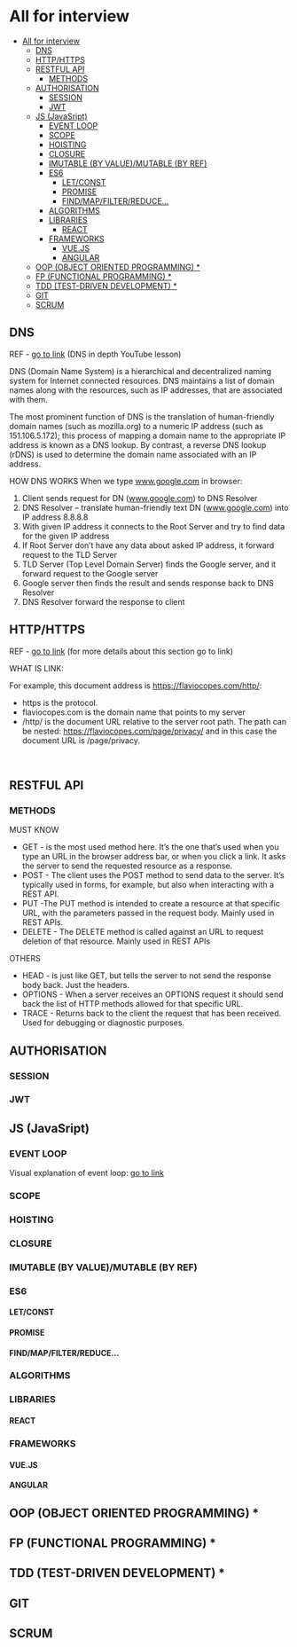# All for interview

- [All for interview](#all-for-interview)
  - [DNS](#dns)
  - [HTTP/HTTPS](#httphttps)
  - [RESTFUL API](#restful-api)
    - [METHODS](#methods)
  - [AUTHORISATION](#authorisation)
    - [SESSION](#session)
    - [JWT](#jwt)
  - [JS (JavaSript)](#js-javasript)
    - [EVENT LOOP](#event-loop)
    - [SCOPE](#scope)
    - [HOISTING](#hoisting)
    - [CLOSURE](#closure)
    - [IMUTABLE (BY VALUE)/MUTABLE (BY REF)](#imutable-by-valuemutable-by-ref)
    - [ES6](#es6)
      - [LET/CONST](#letconst)
      - [PROMISE](#promise)
      - [FIND/MAP/FILTER/REDUCE…](#findmapfilterreduce)
    - [ALGORITHMS](#algorithms)
    - [LIBRARIES](#libraries)
      - [REACT](#react)
    - [FRAMEWORKS](#frameworks)
      - [VUE.JS](#vuejs)
      - [ANGULAR](#angular)
  - [OOP (OBJECT ORIENTED PROGRAMMING) *](#oop-object-oriented-programming-)
  - [FP (FUNCTIONAL PROGRAMMING) *](#fp-functional-programming-)
  - [TDD (TEST-DRIVEN DEVELOPMENT) *](#tdd-test-driven-development-)
  - [GIT](#git)
  - [SCRUM](#scrum)
 
## DNS 
REF - [go to link](https://www.youtube.com/watch?v=hIqdZgjoRuk) (DNS in depth YouTube lesson)

DNS (Domain Name System) is a hierarchical and decentralized naming system for Internet connected resources. DNS maintains a list of domain names along with the resources, such as IP addresses, that are associated with them.

The most prominent function of DNS is the translation of human-friendly domain names (such as mozilla.org) to a numeric IP address (such as 151.106.5.172); this process of mapping a domain name to the appropriate IP address is known as a DNS lookup. By contrast, a reverse DNS lookup (rDNS) is used to determine the domain name associated with an IP address.

HOW DNS WORKS
When we type www.google.com in browser:
1.	Client sends request for DN (www.google.com) to DNS Resolver
2.	DNS Resolver – translate human-friendly text DN (www.google.com) into IP address 8.8.8.8
3.	With given IP address it connects to the Root Server and try to find data for the given IP address
4.	If Root Server don’t have any data about asked IP address, it forward request to the TLD Server
5.	TLD Server (Top Level Domain Server) finds the Google server, and it forward request to the Google server
6.	Google server then finds the result and sends response back to DNS Resolver
7.	DNS Resolver forward the response to client

## HTTP/HTTPS
REF - [go to link](https://flaviocopes.com/http/) (for more details about this section go to link)

WHAT IS LINK:

For example, this document address is https://flaviocopes.com/http/:
*	https is the protocol.
*	flaviocopes.com is the domain name that points to my server
*	/http/ is the document URL relative to the server root path. The path can be nested: https://flaviocopes.com/page/privacy/ and in this case the document URL is /page/privacy.

 
## RESTFUL API 
### METHODS
MUST KNOW
*	GET - is the most used method here. It’s the one that’s used when you type an URL in the browser address bar, or when you click a link. It asks the server to send the requested resource as a response.
*	POST - The client uses the POST method to send data to the server. It’s typically used in forms, for example, but also when interacting with a REST API.
*	PUT -The PUT method is intended to create a resource at that specific URL, with the parameters passed in the request body. Mainly used in REST APIs.
*	DELETE - The DELETE method is called against an URL to request deletion of that resource. Mainly used in REST APIs

OTHERS
*	HEAD - is just like GET, but tells the server to not send the response body back. Just the headers.
*	OPTIONS -	When a server receives an OPTIONS request it should send back the list of HTTP methods allowed for that specific URL.
*	TRACE - Returns back to the client the request that has been received. Used for debugging or diagnostic purposes.

## AUTHORISATION
### SESSION
### JWT

## JS (JavaSript)
### EVENT LOOP
Visual explanation of event loop: [go to link](http://latentflip.com/loupe/?code=JC5vbignYnV0dG9uJywgJ2NsaWNrJywgZnVuY3Rpb24gb25DbGljaygpIHsKICAgIHNldFRpbWVvdXQoZnVuY3Rpb24gdGltZXIoKSB7CiAgICAgICAgY29uc29sZS5sb2coJ1lvdSBjbGlja2VkIHRoZSBidXR0b24hJyk7ICAgIAogICAgfSwgMjAwMCk7Cn0pOwoKY29uc29sZS5sb2coIkhpISIpOwoKc2V0VGltZW91dChmdW5jdGlvbiB0aW1lb3V0KCkgewogICAgY29uc29sZS5sb2coIkNsaWNrIHRoZSBidXR0b24hIik7Cn0sIDUwMDApOwoKY29uc29sZS5sb2coIldlbGNvbWUgdG8gbG91cGUuIik7!!!PGJ1dHRvbj5DbGljayBtZSE8L2J1dHRvbj4%3D)

### SCOPE

### HOISTING

### CLOSURE

### IMUTABLE (BY VALUE)/MUTABLE (BY REF)

### ES6
#### LET/CONST

#### PROMISE

#### FIND/MAP/FILTER/REDUCE…

### ALGORITHMS

### LIBRARIES 
#### REACT

### FRAMEWORKS
#### VUE.JS

#### ANGULAR

## OOP (OBJECT ORIENTED PROGRAMMING) *
## FP (FUNCTIONAL PROGRAMMING) *
## TDD (TEST-DRIVEN DEVELOPMENT) *

## GIT
## SCRUM
